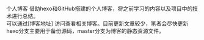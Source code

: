 # 
个人博客
借助hexo和GitHub搭建的个人博客，将之前学习的内容以及项目中的技术进行总结。  
可以通过[博客地址] 访问查看相关博客。目前更新文章较少，笔者会尽快更新  
hexo分支主要用于备份源码，master分支为博客的静态资源文件。
